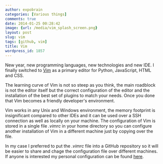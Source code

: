 ```yaml
---
author: expobrain
categories: [Various things]
comments: true
date: 2014-01-25 00:28:42
image: {url: /media/vim_splash_screen.png}
layout: post
slug: vim
tags: [github, vim]
title: Vim
wordpress_id: 1857
---
```


New year, new programming languages, new technologies and new IDE. I finally switched to [Vim](http://www.vim.org/) as a primary editor for Python, JavaScript, HTML and CSS.



The learning curve of Vim is not so steep as you think, the main roadblock is not the editor itself but the correct configuration of the editor and the installation of the best set of plugins to match your needs. Once you done that Vim becomes a friendly developer's environment.

Vim works in any Unix and Windows environment, the memory footprint is insignificant compared to other IDEs and it can be used over a SSH connection as well as locally on your machine. The configuration of Vim is stored in a single file _.vimrc_ in your home directory so you can configure another
installation of Vim in a different machine just by copying over the file.

In my case I preferred to put the _.vimrc_ file into a GitHub repository so it will be easier to share and chage the configuration file over different machines. If anyone is interested my personal configuration can be found [here](https://github.com/expobrain/vimrc).

